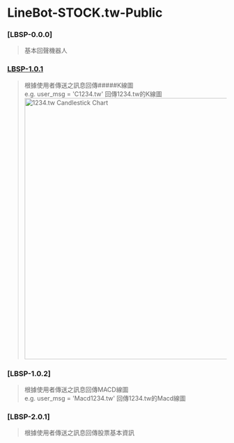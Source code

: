 # LineBot-STOCK.tw-Public
### [LBSP-0.0.0]
>基本回聲機器人
### [LBSP-1.0.1](https://github.com/hsiangjenli/LineBot-STOCK.tw-Public/tree/LBSP-1.0.1)
>根據使用者傳送之訊息回傳#####K線圖<br>
>e.g. user_msg = 'C1234.tw' 回傳1234.tw的K線圖<br>
><img class="fit-picture"
     src="https://i.imgur.com/Yx68wKa.png"
     width="600" heigh="400"
     alt="1234.tw Candlestick Chart">
### [LBSP-1.0.2]
>根據使用者傳送之訊息回傳MACD線圖<br>
>e.g. user_msg = 'Macd1234.tw' 回傳1234.tw的Macd線圖<br>
### [LBSP-2.0.1]
>根據使用者傳送之訊息回傳股票基本資訊
